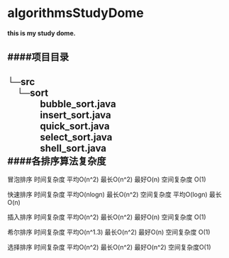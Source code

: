 # algorithmsStudyDome
#### this is my study dome.
####项目目录
--- 
   
└─src           
&ensp;&ensp;└─sort          
&ensp;&ensp;&ensp;&ensp;&ensp;&ensp;&ensp;bubble_sort.java                    
&ensp;&ensp;&ensp;&ensp;&ensp;&ensp;&ensp;insert_sort.java            
&ensp;&ensp;&ensp;&ensp;&ensp;&ensp;&ensp;quick_sort.java  
&ensp;&ensp;&ensp;&ensp;&ensp;&ensp;&ensp;select_sort.java      
&ensp;&ensp;&ensp;&ensp;&ensp;&ensp;&ensp;shell_sort.java       
####各排序算法复杂度
-----     
冒泡排序 时间复杂度 平均O(n^2) 最长O(n^2) 最好O(n) 空间复杂度 O(1)                  

快速排序 时间复杂度 平均O(nlogn) 最长O(n^2)  空间复杂度 平均O(logn) 最长O(n)          
   
插入排序 时间复杂度 平均O(n^2) 最长O(n^2) 最好O(n)  空间复杂度 O(1)                 

希尔排序 时间复杂度 平均O(n^1.3) 最长O(n^2) 最好O(n) 空间复杂度 O(1)    

选择排序 时间复杂度 平均O(n^2) 最长O(n^2) 最好O(n^2) 空间复杂度O(1)     
                    
            
     